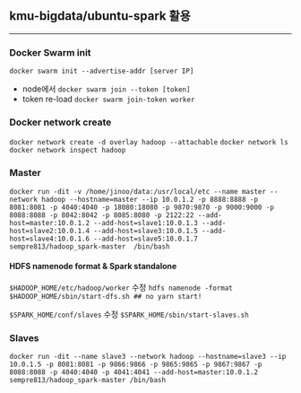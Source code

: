 ## kmu-bigdata/ubuntu-spark 활용

- - -
### Docker Swarm init
``docker swarm init --advertise-addr [server IP]``
 * node에서 ``docker swarm join --token [token]``
 * token re-load ``docker swarm join-token worker``

### Docker network create
``docker network create -d overlay hadoop --attachable``
``docker network ls``
``docker network inspect hadoop`` 

### Master

``docker run -dit -v /home/jinoo/data:/usr/local/etc --name master --network hadoop --hostname=master --ip 10.0.1.2 -p 8888:8888 -p 8081:8081 -p 4040:4040 -p 18080:18080 -p 9870:9870 -p 9000:9000 -p 8088:8088 -p 8042:8042 -p 8085:8080 -p 2122:22 --add-host=master:10.0.1.2 --add-host=slave1:10.0.1.3 --add-host=slave2:10.0.1.4 --add-host=slave3:10.0.1.5 --add-host=slave4:10.0.1.6 --add-host=slave5:10.0.1.7 sempre813/hadoop_spark-master  /bin/bash``

#### HDFS namenode format & Spark standalone 
``$HADOOP_HOME/etc/hadoop/worker`` 수정
``hdfs namenode -format``
``$HADOOP_HOME/sbin/start-dfs.sh ## no yarn start!``

``$SPARK_HOME/conf/slaves`` 수정
``$SPARK_HOME/sbin/start-slaves.sh``

### Slaves

``docker run -dit --name slave3 --network hadoop --hostname=slave3 --ip 10.0.1.5 -p 8081:8081 -p 9866:9866 -p 9865:9865 -p 9867:9867 -p 8088:8088 -p 4040:4040 -p 4041:4041 --add-host=master:10.0.1.2 sempre813/hadoop_spark-master /bin/bash``


